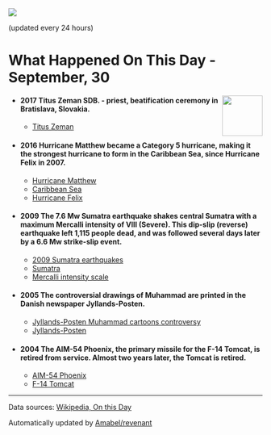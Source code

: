 <img src="https://img.shields.io/badge/last%20updated%20at-2020--09--30%2000%3A11%20(UTC)-brightgreen?style=for-the-badge">

(updated every 24 hours)

# What Happened On This Day - September, 30

<img align="right" src="https://user-images.githubusercontent.com/12688422/87848414-3e9d0800-c91b-11ea-84df-7ebcb2c52b8d.png" width="80px">

- #### 2017 Titus Zeman SDB. - priest, beatification ceremony in Bratislava, Slovakia.

  - [Titus Zeman](https://wikipedia.org/wiki/Titus_Zeman)

- #### 2016 Hurricane Matthew became a Category 5 hurricane, making it the strongest hurricane to form in the Caribbean Sea, since Hurricane Felix in 2007.

  - [Hurricane Matthew](https://wikipedia.org/wiki/Hurricane_Matthew)
  - [Caribbean Sea](https://wikipedia.org/wiki/Caribbean_Sea)
  - [Hurricane Felix](https://wikipedia.org/wiki/Hurricane_Felix)

- #### 2009 The 7.6 Mw Sumatra earthquake shakes central Sumatra with a maximum Mercalli intensity of VIII (Severe). This dip-slip (reverse) earthquake left 1,115 people dead, and was followed several days later by a 6.6 Mw strike-slip event.

  - [2009 Sumatra earthquakes](https://wikipedia.org/wiki/2009_Sumatra_earthquakes)
  - [Sumatra](https://wikipedia.org/wiki/Sumatra)
  - [Mercalli intensity scale](https://wikipedia.org/wiki/Mercalli_intensity_scale)

- #### 2005 The controversial drawings of Muhammad are printed in the Danish newspaper Jyllands-Posten.

  - [Jyllands-Posten Muhammad cartoons controversy](https://wikipedia.org/wiki/Jyllands-Posten_Muhammad_cartoons_controversy)
  - [Jyllands-Posten](https://wikipedia.org/wiki/Jyllands-Posten)

- #### 2004 The AIM-54 Phoenix, the primary missile for the F-14 Tomcat, is retired from service. Almost two years later, the Tomcat is retired.

  - [AIM-54 Phoenix](https://wikipedia.org/wiki/AIM-54_Phoenix)
  - [F-14 Tomcat](https://wikipedia.org/wiki/F-14_Tomcat)
---

Data sources: [Wikipedia, On this Day](https://byabbe.se/on-this-day/)

Automatically updated by [Amabel/revenant](https://github.com/Amabel/revenant)